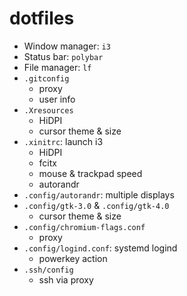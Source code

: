 # dotfiles

- Window manager: `i3`
- Status bar: `polybar`
- File manager: `lf`
- `.gitconfig`
  - proxy
  - user info
- `.Xresources`
  - HiDPI
  - cursor theme & size
- `.xinitrc`: launch i3
  - HiDPI
  - fcitx
  - mouse & trackpad speed
  - autorandr
- `.config/autorandr`: multiple displays
- `.config/gtk-3.0` & `.config/gtk-4.0`
  - cursor theme & size
- `.config/chromium-flags.conf`
  - proxy
- `.config/logind.conf`: systemd logind
  - powerkey action
- `.ssh/config`
  - ssh via proxy
